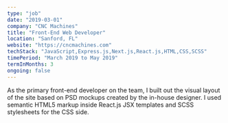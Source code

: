 ```yaml
---
type: "job"
date: "2019-03-01"
company: "CNC Machines"
title: "Front-End Web Developer"
location: "Sanford, FL"
website: "https://cncmachines.com"
techStack: "JavaScript,Express.js,Next.js,React.js,HTML,CSS,SCSS"
timePeriod: "March 2019 to May 2019"
termInMonths: 3
ongoing: false
---
```

As the primary front-end developer on the team, I built out the visual layout of the site based on PSD mockups created by the in-house designer. I used semantic HTML5 markup inside React.js JSX templates and SCSS stylesheets for the CSS side.